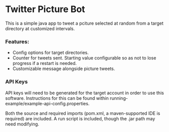# Twitter Picture Bot

This is a simple java app to tweet a pciture selected at random from a target directory at customized intervals. 
### Features:
- Config options for target directories.
- Counter for tweets sent. Starting value configurable so as not to lose progress if a restart is needed.
- Customizable message alongside picture tweets.

### API Keys

API keys will need to be generated for the target account in order to use this software. Instructions for this can be found within running-example/example-api-config.properties.

Both the source and required imports (pom.xml, a maven-supported IDE is required) are included. A run script is included, though the .jar path may need modifying.
  
